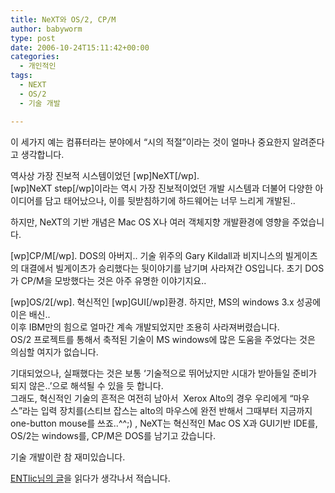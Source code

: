 ```yaml
---
title: NeXT와 OS/2, CP/M
author: babyworm
type: post
date: 2006-10-24T15:11:42+00:00
categories:
  - 개인적인
tags:
  - NEXT
  - OS/2
  - 기술 개발

---
```

이 세가지 예는 컴퓨터라는 분야에서 &#8220;시의 적절&#8221;이라는 것이 얼마나 중요한지 알려준다고 생각합니다. 

역사상 가장 진보적 시스템이었던 [wp]NeXT[/wp].  
[wp]NeXT step[/wp]이라는 역시 가장 진보적이었던 개발 시스템과 더불어 다양한 아이디어를 담고 태어났으나, 이를 뒷받침하기에 하드웨어는 너무 느리게 개발된.. 

하지만, NeXT의 기반 개념은 Mac OS X나 여러 객체지향 개발환경에 영향을 주었습니다. 

[wp]CP/M[/wp]. DOS의 아버지.. 기술 위주의 Gary Kildall과 비지니스의 빌게이츠의 대결에서 빌게이츠가 승리했다는 뒷이야기를 남기며 사라져간 OS입니다. 초기 DOS가 CP/M을 모방했다는 것은 아주 유명한 이야기지요..

[wp]OS/2[/wp]. 혁신적인 [wp]GUI[/wp]환경. 하지만, MS의 windows 3.x 성공에 이은 배신..  
이후 IBM만의 힘으로 얼마간 계속 개발되었지만 조용히 사라져버렸습니다.  
OS/2 프로젝트를 통해서 축적된 기술이 MS windows에 많은 도움을 주었다는 것은 의심할 여지가 없습니다.

기대되었으나, 실패했다는 것은 보통 &#8216;기술적으로 뛰어났지만 시대가 받아들일 준비가 되지 않은..&#8217;으로 해석될 수 있을 듯 합니다.  
그래도, 혁신적인 기술의 흔적은 여전히 남아서&nbsp; Xerox Alto의 경우 우리에게 &#8220;마우스&#8221;라는 입력 장치를(스티브 잡스는 alto의 마우스에 완전 반해서 그때부터 지금까지 one-button mouse를 쓰죠..^^;) , NeXT는 혁신적인 Mac OS X과 GUI기반 IDE를, OS/2는 windows를, CP/M은 DOS를 남기고 갔습니다. 

기술 개발이란 참 재미있습니다. 

[ENTlic님의 글][1]을 읽다가 생각나서 적습니다.

 [1]: http://peterent.com/ENTClic/97